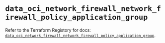 # `data_oci_network_firewall_network_firewall_policy_application_group`

Refer to the Terraform Registory for docs: [`data_oci_network_firewall_network_firewall_policy_application_group`](https://registry.terraform.io/providers/oracle/oci/6.18.0/docs/data-sources/network_firewall_network_firewall_policy_application_group).
